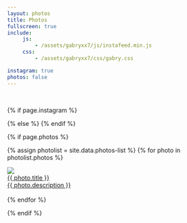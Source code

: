 ```yaml
---
layout: photos
title: Photos
fullscreen: true
include:
     js:
         - /assets/gabryxx7/js/instafeed.min.js
     css: 
         - /assets/gabryxx7/css/gabry.css 

instagram: true
photos: false
---
```


 <div class="columns">
    <div id="instafeed">
    <hy-img data-ignore>
        <span class="loading" slot="loading">
            <span class="icon-cog"></span>
        </span>
        <br/>
    </hy-img>

{% if page.instagram %}
<script type="text/javascript">
    // $("#instafeed").attr("test","ciao");
    var feed = new Instafeed({
        target: 'instafeed',
        get: 'user',
        sortBy: 'most-recent',
        resolution: 'standard_resolution',
        userId: '{{ site.instagram.user_id }}',
        accessToken: '{{ site.instagram.access_token }}',
        clientId: '{{ site.instagram.client_id }}',
        limit: '100',
        template: {% raw %}"<article class='project-card'> <div class='project-card-img img'><img data-ignore src='{{image}}' loading='lazy'></img></div><a href='{{link}}' class='no-hover no-print-link project-card-caption'><div class='img-title'>  </div> <div class='img-descr'> {{caption}} </div> </a></article>"{% endraw %},
        success: function(response){
            $("#instafeed hy-img").remove();
            console.log("Instafeed.js response", response);
        }
    });
    feed.run();
</script>
{% else %}
    <script type="text/javascript">
        $("#instafeed hy-img").remove();
    </script>
{% endif %}

{% if page.photos %}

{% assign photolist = site.data.photos-list %}
{% for photo in photolist.photos %}
    <article class='project-card'>
        <div class='project-card-img img'>
            <img data-ignore src='{{ photolist.preview_folder }}{{ photo.file }}' loading='lazy'></img>
        </div>
        <a href='{{ photo.link }}' class='no-hover no-print-link project-card-caption'>
            <div class='img-title'> {{ photo.title }}</div>
            <div class='img-descr'> {{ photo.description }} </div>
        </a>
    </article>        
{% endfor %}
    
{% endif %}
    </div>
</div>
